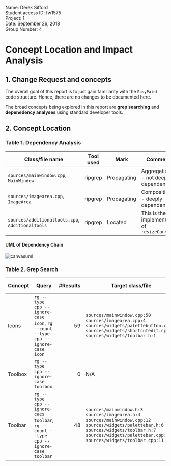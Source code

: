 Name: Derek Sifford<br />
Student access ID: fw1575<br />
Project: 1<br />
Date: September 26, 2018<br />
Group Number: 4

# Concept Location and Impact Analysis

## 1. Change Request and concepts

The overall goal of this report is to just gain familiarity with the `EasyPaint` code structure. Hence, there are no changes to be documented here.

The broad concepts being explored in this report are **grep searching** and **depenedency analyses** using standard developer tools.

## 2. Concept Location

### Table 1. Dependency Analysis

| Class/file name                                  | Tool used | Mark        | Comments                                     |
| ------------------------------------------------ | --------- | ----------- | -------------------------------------------- |
| `sources/mainwindow.cpp`, `MainWindow`           | ripgrep   | Propagating | Aggregation -- not deeply dependent          |
| `sources/imagearea.cpp`, `ImageArea`             | ripgrep   | Propagating | Composition -- deeply dependent              |
| `sources/additionaltools.cpp`, `AdditionalTools` | ripgrep   | Located     | This is the implementation of `resizeCanvas` |

#### UML of Dependency Chain

![canvasuml]

### Table 2. Grep Search

| Concept | Query                                                                                | \#Results | Target class/file                                                                                                                                                                                                                 | Tool used | Comments                                                                                                                                      |
| ------- | ------------------------------------------------------------------------------------ | --------: | --------------------------------------------------------------------------------------------------------------------------------------------------------------------------------------------------------------------------------- | --------- | --------------------------------------------------------------------------------------------------------------------------------------------- |
| Icons   | `rg --type cpp --ignore-case icon`, `rg --count --type cpp --ignore-case icon`       |        59 | `sources/mainwindow.cpp:50`<br />`sources/imagearea.cpp:4`<br />`sources/widgets/palettebutton.cpp:1`<br />`sources/widgets/shortcutedit.cpp:3`<br />`sources/widgets/toolbar.h:1`                                                        | ripgrep   | A majority of the icons are set in `sources/mainwindow.cpp`, however a few select edge cases exist elsewhere                                  |
| Toolbox | `rg --type cpp --ignore-case toolbox`                                                |         0 | N/A                                                                                                                                                                                                                               | ripgrep   | Nothing exists in the source called `Toolbox`, however, there does exist plenty of matches referencing `Toolbar`.                             |
| Toolbar | `rg --type cpp --ignore-caes toolbar`, `rg --count --type cpp --ignore-case toolbar` |        48 | `sources/mainwindow.h:3`<br />`sources/imagearea.h:4`<br />`sources/mainwindow.cpp:12`<br />`sources/widgets/palettebar.h:6`<br />`sources/widgets/toolbar.h:7`<br />`sources/widgets/palettebar.cpp:5`<br />`sources/widgets/toolbar.cpp:11` | ripgrep   | `Toolbar` class is defined in `sources/widgets/toolbar.h`. There is a subclass `PaletteBar` that is defined in `sources/widgets/palettebar.h` |

[canvasuml]: ./uml/bin/canvas.png
